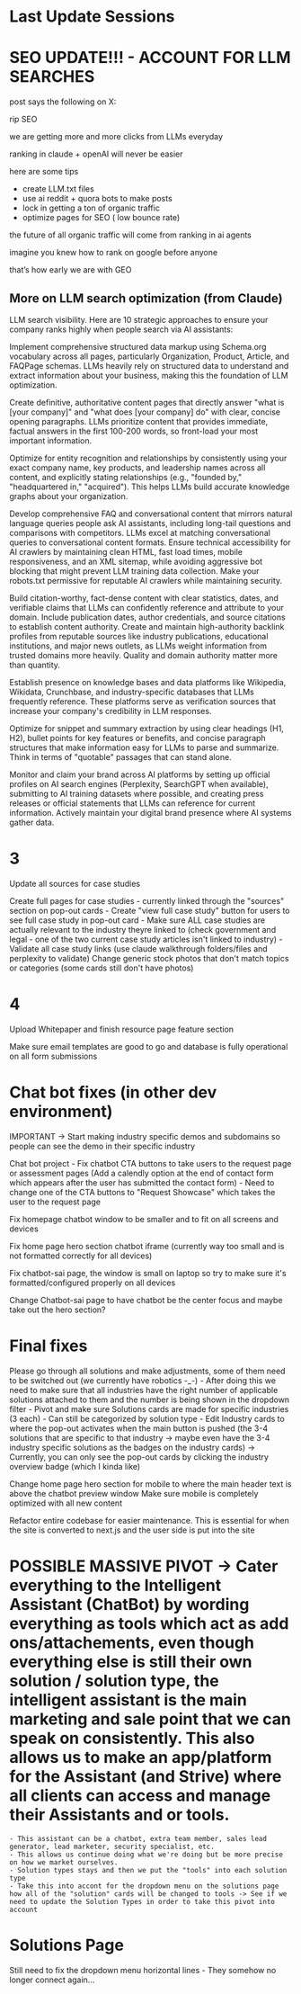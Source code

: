 # Last Update Sessions

# SEO UPDATE!!! - ACCOUNT FOR LLM SEARCHES #
post says the following on X:

rip SEO

we are getting more and more clicks from LLMs everyday 

ranking in claude + openAI will never be easier 

here are some tips

- create LLM.txt files 
- use ai reddit + quora bots to make posts 
- lock in getting a ton of organic traffic
- optimize pages for SEO ( low bounce rate)

the future of all organic traffic will come from ranking in ai agents 

imagine you knew how to rank on google before anyone 

that’s how early we are with GEO

## More on LLM search optimization (from Claude)
LLM search visibility. Here are 10 strategic approaches to ensure your company ranks highly when people search via AI assistants:

Implement comprehensive structured data markup using Schema.org vocabulary across all pages, particularly Organization, Product, Article, and FAQPage schemas. LLMs heavily rely on structured data to understand and extract information about your business, making this the foundation of LLM optimization.

Create definitive, authoritative content pages that directly answer "what is [your company]" and "what does [your company] do" with clear, concise opening paragraphs. LLMs prioritize content that provides immediate, factual answers in the first 100-200 words, so front-load your most important information.

Optimize for entity recognition and relationships by consistently using your exact company name, key products, and leadership names across all content, and explicitly stating relationships (e.g., "founded by," "headquartered in," "acquired"). This helps LLMs build accurate knowledge graphs about your organization.

Develop comprehensive FAQ and conversational content that mirrors natural language queries people ask AI assistants, including long-tail questions and comparisons with competitors. LLMs excel at matching conversational queries to conversational content formats.
Ensure technical accessibility for AI crawlers by maintaining clean HTML, fast load times, mobile responsiveness, and an XML sitemap, while avoiding aggressive bot blocking that might prevent LLM training data collection. Make your robots.txt permissive for reputable AI crawlers while maintaining security.

Build citation-worthy, fact-dense content with clear statistics, dates, and verifiable claims that LLMs can confidently reference and attribute to your domain. Include publication dates, author credentials, and source citations to establish content authority.
Create and maintain high-authority backlink profiles from reputable sources like industry publications, educational institutions, and major news outlets, as LLMs weight information from trusted domains more heavily. Quality and domain authority matter more than quantity.

Establish presence on knowledge bases and data platforms like Wikipedia, Wikidata, Crunchbase, and industry-specific databases that LLMs frequently reference. These platforms serve as verification sources that increase your company's credibility in LLM responses.

Optimize for snippet and summary extraction by using clear headings (H1, H2), bullet points for key features or benefits, and concise paragraph structures that make information easy for LLMs to parse and summarize. Think in terms of "quotable" passages that can stand alone.

Monitor and claim your brand across AI platforms by setting up official profiles on AI search engines (Perplexity, SearchGPT when available), submitting to AI training datasets where possible, and creating press releases or official statements that LLMs can reference for current information. Actively maintain your digital brand presence where AI systems gather data.

# 3

Update all sources for case studies

Create full pages for case studies - currently linked through the "sources" section on pop-out cards
    - Create "view full case study" button for users to see full case study in pop-out card
    - Make sure ALL case studies are actually relevant to the industry theyre linked to (check government and legal - one of the two current case study articles isn't linked to industry)
    - Validate all case study links (use claude walkthrough folders/files and perplexity to validate)
Change generic stock photos that don't match topics or categories (some cards still don't have photos)

# 4

Upload Whitepaper and finish resource page feature section

Make sure email templates are good to go and database is fully operational on all form submissions

# Chat bot fixes (in other dev environment)

IMPORTANT -> Start making industry specific demos and subdomains so people can see the demo in their specific industry

Chat bot project - Fix chatbot CTA buttons to take users to the request page or assessment pages (Add a calendly option at the end of contact form which appears after the user has submitted the contact form) - Need to change one of the CTA buttons to "Request Showcase" which takes the user to the request page

Fix homepage chatbot window to be smaller and to fit on all screens and devices

Fix home page hero section chatbot iframe (currently way too small and is not formatted correctly for all devices)

Fix chatbot-sai page, the window is small on laptop so try to make sure it's formatted/configured properly on all devices

Change Chatbot-sai page to have chatbot be the center focus and maybe take out the hero section?
# Final fixes

Please go through all solutions and make adjustments, some of them need to be switched out (we currently have robotics -_-) 
    - After doing this we need to make sure that all industries have the right number of applicable solutions attached to them and the number is being shown in the dropdown filter
    - Pivot and make sure Solutions cards are made for specific industries (3 each) - Can still be categorized by solution type
    - Edit Industry cards to where the pop-out activates when the main button is pushed (the 3-4 solutions that are specific to that industry -> maybe even have the 3-4 industry specific solutions as the badges on the industry cards) -> Currently, you can only see the pop-out cards by clicking the industry overview badge (which I kinda like)

Change home page hero section for mobile to where the main header text is above the chatbot preview window
Make sure mobile is completely optimized with all new content

Refactor entire codebase for easier maintenance. This is essential for when the site is converted to next.js and the user side is put into the site



# POSSIBLE MASSIVE PIVOT -> Cater everything to the Intelligent Assistant (ChatBot) by wording everything as tools which act as add ons/attachements, even though everything else is still their own solution / solution type, the intelligent assistant is the main marketing and sale point that we can speak on consistently. This also allows us to make an app/platform for the Assistant (and Strive) where all clients can access and manage their Assistants and or tools.
    - This assistant can be a chatbot, extra team member, sales lead generator, lead marketer, security specialist, etc. 
    - This allows us continue doing what we're doing but be more precise on how we market ourselves.
    - Solution types stays and then we put the "tools" into each solution type
    - Take this into accont for the dropdown menu on the solutions page how all of the "solution" cards will be changed to tools -> See if we need to update the Solution Types in order to take this pivot into account


# Solutions Page

Still need to fix the dropdown menu horizontal lines - They somehow no longer connect again...
